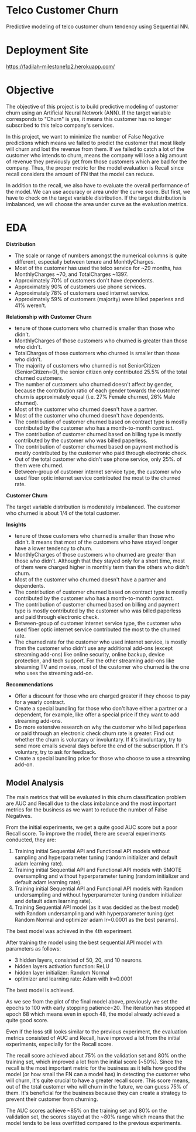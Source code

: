 # Telco Customer Churn
Predictive modeling of telco customer churn tendency using Sequential NN.

# Deployment Site
https://fadilah-milestone1p2.herokuapp.com/

# Objective
The objective of this project is to build predictive modeling of customer churn using an Artificial Neural Network (ANN). If the target variable corresponds to "Churn" is yes, it means this customer has no longer subscribed to this telco company's services.

In this project, we want to minimize the number of False Negative predictions which means we failed to predict the customer that most likely will churn and lost the revenue from them. If we failed to catch a lot of the customer who intends to churn, means the company will lose a big amount of revenue they previously get from those customers which are bad for the company. Thus, the proper metric for the model evaluation is Recall since recall considers the amount of FN that the model can reduce.

In addition to the recall, we also have to evaluate the overall performance of the model. We can use accuracy or area under the curve score. But first, we have to check on the target variable distribution. If the target distribution is imbalanced, we will choose the area under curve as the evaluation metrics.

# EDA
**Distribution**

- The scale or range of numbers amongst the numerical columns is quite different, especially between tenure and MonhtlyCharges.
- Most of the customer has used the telco service for ~29 months, has MonthlyCharges ~70, and TotalCharges ~1397.
- Approximately 70% of customers don't have dependents.
- Approximately 90% of customers use phone services.
- Approximately 78% of customers used internet service.
- Approximately 59% of customers (majority) were billed paperless and 41% weren't.

**Relationship with Customer Churn**

- tenure of those customers who churned is smaller than those who didn't.
- MonthlyCharges of those customers who churned is greater than those who didn't.
- TotalCharges of those customers who churned is smaller than those who didn't.
- The majority of customers who churned is not SeniorCitizen (SeniorCitizen=0), the senior citizen only contributed 25.5% of the total churned customers.
- The number of customers who churned doesn't affect by gender, because the contribution ratio of each gender towards the customer churn is approximately equal (i.e. 27% Female churned, 26% Male churned).
- Most of the customer who churned doesn't have a partner.
- Most of the customer who churned doesn't have dependents.
- The contribution of customer churned based on contract type is mostly contributed by the customer who has a month-to-month contract.
- The contribution of customer churned based on billing type is mostly contributed by the customer who was billed paperless.
- The contribution of customer churned based on payment method is mostly contributed by the customer who paid through electronic check.
- Out of the total customer who didn't use phone service, only 25%. of them were churned.
- Between-group of customer internet service type, the customer who used fiber optic internet service contributed the most to the churned rate.

**Customer Churn**

The target variable distribution is moderately imbalanced. The customer who churned is about 1/4 of the total customer.

**Insights**

-	tenure of those customers who churned is smaller than those who didn't. It means that most of the customers who have stayed longer have a lower tendency to churn.
-	MonthlyCharges of those customers who churned are greater than those who didn't. Although that they stayed only for a short time, most of them were charged higher in monthly term than the others who didn't churn.
-	Most of the customer who churned doesn't have a partner and dependents.
-	The contribution of customer churned based on contract type is mostly contributed by the customer who has a month-to-month contract.
-	The contribution of customer churned based on billing and payment type is mostly contributed by the customer who was billed paperless and paid through electronic check.
-	Between-group of customer internet service type, the customer who used fiber optic internet service contributed the most to the churned rate.
-	The churned rate for the customer who used internet service, is mostly from the customer who didn’t use any additional add-ons (except streaming add-ons) like online security, online backup, device protection, and tech support. For the other streaming add-ons like streaming TV and movies, most of the customer who churned is the one who uses the streaming add-on.

**Recommendations**

- Offer a discount for those who are charged greater if they choose to pay for a yearly contract.
- Create a special bundling for those who don't have either a partner or a dependent, for example, like offer a special price if they want to add streaming add-ons.
- Do more extensive research on why the customer who billed paperless or paid through an electronic check churn rate is greater. Find out whether the churn is voluntary or involuntary. If it's involuntary, try to send more emails several days before the end of the subscription. If it's voluntary, try to ask for feedback.
- Create a special bundling price for those who choose to use a streaming add-on.

## Model Analysis
The main metrics that will be evaluated in this churn classification problem are AUC and Recall due to the class imbalance and the most important metrics for the business as we want to reduce the number of False Negatives.

From the initial experiments, we get a quite good AUC score but a poor Recall score. To improve the model, there are several experiments conducted, they are:
1.  Training initial Sequential API and Functional API models without sampling and hyperparameter tuning (random initializer and default adam learning rate).
2.  Training initial Sequential API and Functional API models with SMOTE oversampling and without hyperparameter tuning (random initializer and default adam learning rate).
3.  Training initial Sequential API and Functional API models with Random undersampling and without hyperparameter tuning (random initializer and default adam learning rate).
4.  Training Sequential API model (as it was decided as the best model) with Random undersampling and with hyperparameter tuning (get Random Normal and optimizer adam lr=0.0001 as the best params).

The best model was achieved in the 4th experiment.

After training the model using the best sequential API model with parameters as follows:
- 3 hidden layers, consisted of 50, 20, and 10 neurons.
- hidden layers activation function: ReLU
- hidden layer initializer: Random Normal
- optimizer and learning rate: Adam with lr=0.0001

The best model is achieved. 

As we see from the plot of the final model above, previously we set the epochs to 100 with early stopping patience=20. The iteration has stopped at epoch 68 which means even in epoch 48, the model already achieved a quite good score.

Even if the loss still looks similar to the previous experiment, the evaluation metrics consisted of AUC and Recall, have improved a lot from the initial experiments, especially for the Recall score.

The recall score achieved about 75% on the validation set and 80% on the training set, which improved a lot from the initial score (~50%). Since the recall is the most important metric for the business as it tells how good the model (or how small the FN can a model has) in detecting the customer who will churn, it's quite crucial to have a greater recall score. This score means, out of the total customer who will churn in the future, we can guess 75% of them. It's beneficial for the business because they can create a strategy to prevent their customer from churning.

The AUC scores achieve ~85% on the training set and 80% on the validation set, the scores stayed at the ~80% range which means that the model tends to be less overfitted compared to the previous experiments.

